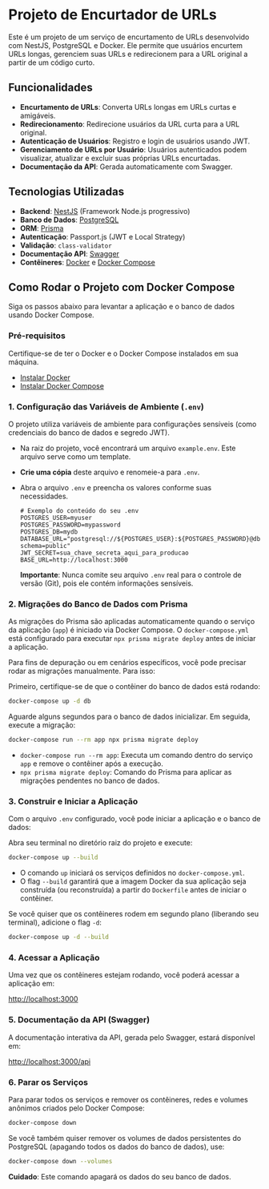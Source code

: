 # Projeto de Encurtador de URLs

Este é um projeto de um serviço de encurtamento de URLs desenvolvido com NestJS, PostgreSQL e Docker. Ele permite que usuários encurtem URLs longas, gerenciem suas URLs e redirecionem para a URL original a partir de um código curto.

## Funcionalidades

*   **Encurtamento de URLs**: Converta URLs longas em URLs curtas e amigáveis.
*   **Redirecionamento**: Redirecione usuários da URL curta para a URL original.
*   **Autenticação de Usuários**: Registro e login de usuários usando JWT.
*   **Gerenciamento de URLs por Usuário**: Usuários autenticados podem visualizar, atualizar e excluir suas próprias URLs encurtadas.
*   **Documentação da API**: Gerada automaticamente com Swagger.

## Tecnologias Utilizadas

*   **Backend**: [NestJS](https://nestjs.com/) (Framework Node.js progressivo)
*   **Banco de Dados**: [PostgreSQL](https://www.postgresql.org/)
*   **ORM**: [Prisma](https://www.prisma.io/)
*   **Autenticação**: Passport.js (JWT e Local Strategy)
*   **Validação**: `class-validator`
*   **Documentação API**: [Swagger](https://swagger.io/)
*   **Contêineres**: [Docker](https://www.docker.com/) e [Docker Compose](https://docs.docker.com/compose/)

## Como Rodar o Projeto com Docker Compose

Siga os passos abaixo para levantar a aplicação e o banco de dados usando Docker Compose.

### Pré-requisitos

Certifique-se de ter o Docker e o Docker Compose instalados em sua máquina.

*   [Instalar Docker](https://docs.docker.com/get-docker/)
*   [Instalar Docker Compose](https://docs.docker.com/compose/install/)

### 1. Configuração das Variáveis de Ambiente (`.env`)

O projeto utiliza variáveis de ambiente para configurações sensíveis (como credenciais do banco de dados e segredo JWT).

*   Na raiz do projeto, você encontrará um arquivo `example.env`. Este arquivo serve como um template.
*   **Crie uma cópia** deste arquivo e renomeie-a para `.env`.
*   Abra o arquivo `.env` e preencha os valores conforme suas necessidades.

    ```dotenv
    # Exemplo do conteúdo do seu .env
    POSTGRES_USER=myuser
    POSTGRES_PASSWORD=mypassword
    POSTGRES_DB=mydb
    DATABASE_URL="postgresql://${POSTGRES_USER}:${POSTGRES_PASSWORD}@db:5432/${POSTGRES_DB}?schema=public"
    JWT_SECRET=sua_chave_secreta_aqui_para_producao
    BASE_URL=http://localhost:3000
    ```

    **Importante**: Nunca comite seu arquivo `.env` real para o controle de versão (Git), pois ele contém informações sensíveis.

### 2. Migrações do Banco de Dados com Prisma

As migrações do Prisma são aplicadas automaticamente quando o serviço da aplicação (`app`) é iniciado via Docker Compose. O `docker-compose.yml` está configurado para executar `npx prisma migrate deploy` antes de iniciar a aplicação.

Para fins de depuração ou em cenários específicos, você pode precisar rodar as migrações manualmente. Para isso:

Primeiro, certifique-se de que o contêiner do banco de dados está rodando:

```bash
docker-compose up -d db
```

Aguarde alguns segundos para o banco de dados inicializar. Em seguida, execute a migração:

```bash
docker-compose run --rm app npx prisma migrate deploy
```
*   `docker-compose run --rm app`: Executa um comando dentro do serviço `app` e remove o contêiner após a execução.
*   `npx prisma migrate deploy`: Comando do Prisma para aplicar as migrações pendentes no banco de dados.

### 3. Construir e Iniciar a Aplicação

Com o arquivo `.env` configurado, você pode iniciar a aplicação e o banco de dados:

Abra seu terminal no diretório raiz do projeto e execute:

```bash
docker-compose up --build
```

*   O comando `up` iniciará os serviços definidos no `docker-compose.yml`.
*   O flag `--build` garantirá que a imagem Docker da sua aplicação seja construída (ou reconstruída) a partir do `Dockerfile` antes de iniciar o contêiner.

Se você quiser que os contêineres rodem em segundo plano (liberando seu terminal), adicione o flag `-d`:

```bash
docker-compose up -d --build
```

### 4. Acessar a Aplicação

Uma vez que os contêineres estejam rodando, você poderá acessar a aplicação em:

[http://localhost:3000](http://localhost:3000)

### 5. Documentação da API (Swagger)

A documentação interativa da API, gerada pelo Swagger, estará disponível em:

[http://localhost:3000/api](http://localhost:3000/api)

### 6. Parar os Serviços

Para parar todos os serviços e remover os contêineres, redes e volumes anônimos criados pelo Docker Compose:

```bash
docker-compose down
```

Se você também quiser remover os volumes de dados persistentes do PostgreSQL (apagando todos os dados do banco de dados), use:

```bash
docker-compose down --volumes
```
**Cuidado**: Este comando apagará os dados do seu banco de dados.
